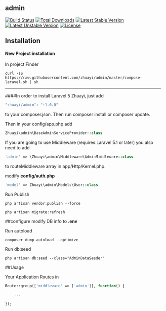 ## admin

[![Build Status](https://travis-ci.org/zhuayi/admin.svg)](https://travis-ci.org/zhuayi/admin)
[![Total Downloads](https://poser.pugx.org/zhuayi/admin/d/total.svg)](https://packagist.org/packages/zhuayi/admin)
[![Latest Stable Version](https://poser.pugx.org/zhuayi/admin/v/stable.svg)](https://packagist.org/packages/zhuayi/admin)
[![Latest Unstable Version](https://poser.pugx.org/zhuayi/admin/v/unstable.svg)](https://packagist.org/packages/zhuayi/admin)
[![License](https://poser.pugx.org/zhuayi/admin/license.svg)](https://packagist.org/packages/zhuayi/admin)


## Installation

#### New Project installation

In project Finder

```shell
curl -sS https://raw.githubusercontent.com/zhuayi/admin/master/compose-laravel.sh | sh
```
---
####In order to install Laravel 5 Zhuayi, just add

```php
"zhuayi/admin": "~1.0.0"
```
to your composer.json. Then run composer install or composer update.

Then in your config/app.php add

```php
Zhuayi\admin\BaseAdminServiceProvider::class
```

If you are going to use Middleware (requires Laravel 5.1 or later) you also need to add
```php
'admin' => \Zhuayi\admin\Middleware\AdminMiddleware::class
```
to routeMiddleware array in app/Http/Kernel.php.

modify **config/auth.php**  

```php
'model' => Zhuayi\admin\Models\User::class
```

Run Publish
```shell
php artisan vendor:publish --force

php artisan migrate:refresh
```

##configure
modify DB info to  **.env**

Run autoload
```shell
composer dump-autoload --optimize
```

Run db:seed
```shell
php artisan db:seed --class="AdminDataSeeder"
```

##Usage

Your Application Routes in 

```php
Route::group(['middleware' => ['admin']], function() {

    ...

});
```
